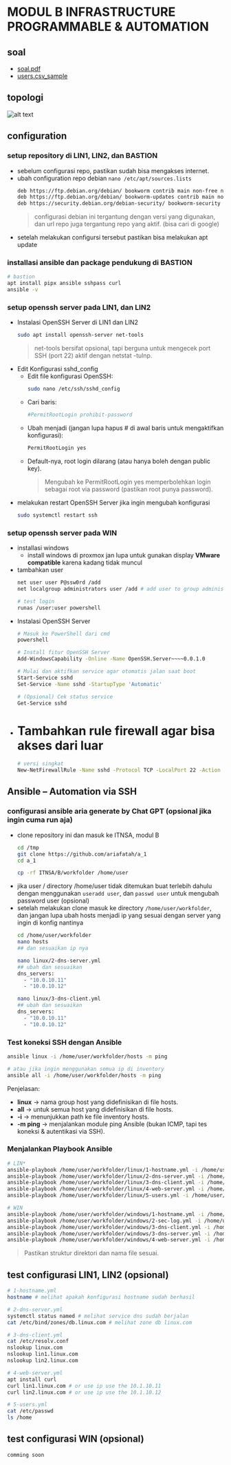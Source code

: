 # MODUL B INFRASTRUCTURE PROGRAMMABLE & AUTOMATION
## soal
- [soal.pdf](./LKS_PROVINSI_2024_ITNSA_MB_actual_en.pdf)
- [users.csv_sample](./workfolder/users.csv)

## topologi
![alt text](images/readme/image.png)

## configuration
### setup repository di LIN1, LIN2, dan BASTION
- sebelum configurasi repo, pastikan sudah bisa mengakses internet.
- ubah configuration repo debian 
  ```nano /etc/apt/sources.lists```
  ```bash
  deb https://ftp.debian.org/debian/ bookworm contrib main non-free non-free-firmware
  deb https://ftp.debian.org/debian/ bookworm-updates contrib main non-free non-free-firmware
  deb https://security.debian.org/debian-security/ bookworm-security contrib main non-free non-free-firmware
  ```
  > configurasi debian ini tergantung dengan versi yang digunakan, dan url repo juga tergantung repo yang aktif. (bisa cari di google)
- setelah melakukan configursi tersebut pastikan bisa melakukan apt update

### installasi ansible dan package pendukung di BASTION
```bash
# bastion
apt install pipx ansible sshpass curl
ansible -v
```

### setup openssh server pada LIN1, dan LIN2
- Instalasi OpenSSH Server di LIN1 dan LIN2
  ```bash
  sudo apt install openssh-server net-tools
  ```
  > net-tools bersifat opsional, tapi berguna untuk mengecek port SSH (port 22) aktif dengan netstat -tulnp.
- Edit Konfigurasi sshd_config
  - Edit file konfigurasi OpenSSH:
    ```bash
    sudo nano /etc/ssh/sshd_config
    ```
  - Cari baris:
    ```bash
    #PermitRootLogin prohibit-password
    ```
  - Ubah menjadi (jangan lupa hapus # di awal baris untuk mengaktifkan konfigurasi):
    ```bash
    PermitRootLogin yes
    ```
  - Default-nya, root login dilarang (atau hanya boleh dengan public key). 
    > Mengubah ke PermitRootLogin yes memperbolehkan login sebagai root via password (pastikan root punya password).
<!-- - mengaktifkan OpenSSH Server
  ```bash
  sudo systemctl enable --now ssh
  ```
  > --now digunakan untuk melakukan enable sekaligus start -->
- melakukan restart OpenSSH Server jika ingin mengubah konfigurasi
  ```bash
  sudo systemctl restart ssh
  ```

### setup openssh server pada WIN
- installasi windows
  - install windows di proxmox jan lupa untuk gunakan display **VMware compatible** karena kadang tidak muncul
- tambahkan user
  ```bash
  net user user P@ssw0rd /add
  net localgroup administrators user /add # add user to group administrator (make this user to privilages admin)

  # test login
  runas /user:user powershell
  ```
- Instalasi OpenSSH Server
  ```bash
  # Masuk ke PowerShell dari cmd
  powershell

  # Install fitur OpenSSH Server
  Add-WindowsCapability -Online -Name OpenSSH.Server~~~~0.0.1.0

  # Mulai dan aktifkan service agar otomatis jalan saat boot
  Start-Service sshd
  Set-Service -Name sshd -StartupType 'Automatic'

  # (Opsional) Cek status service
  Get-Service sshd
  ```
- # Tambahkan rule firewall agar bisa akses dari luar
  ```bash
  # versi singkat
  New-NetFirewallRule -Name sshd -Protocol TCP -LocalPort 22 -Action Allow
  ```

## Ansible – Automation via SSH
### configurasi ansible aria generate by Chat GPT (opsional jika ingin cuma run aja)
- clone repository ini dan masuk ke ITNSA, modul B
  ```bash
  cd /tmp
  git clone https://github.com/ariafatah/a_1
  cd a_1

  cp -rf ITNSA/B/workfolder /home/user
  ```
- jika user / directory /home/user tidak ditemukan buat terlebih dahulu dengan menggunakan ```useradd user```, dan ```passwd user``` untuk mengubah password user (opsional)
- setelah melakukan clone masuk ke directory ```/home/user/workfolder```, dan jangan lupa ubah hosts menjadi ip yang sesuai dengan server yang ingin di konfig nantinya
  ```bash
  cd /home/user/workfolder
  nano hosts
  ## dan sesuaikan ip nya

  nano linux/2-dns-server.yml
  ## ubah dan sesuaikan
  dns_servers:
    - "10.0.10.11"
    - "10.0.10.12"
  
  nano linux/3-dns-client.yml
  ## ubah dan sesuaikan
  dns_servers:
    - "10.0.10.11"
    - "10.0.10.12"
  ```

### Test koneksi SSH dengan Ansible
```bash
ansible linux -i /home/user/workfolder/hosts -m ping

# atau jika ingin menggunakan semua ip di inventory
ansible all -i /home/user/workfolder/hosts -m ping
```
Penjelasan:
- **linux** → nama group host yang didefinisikan di file hosts.
- **all** → untuk semua host yang didefinisikan di file hosts.
- **-i** → menunjukkan path ke file inventory hosts.
- **-m ping** → menjalankan module ping Ansible (bukan ICMP, tapi tes koneksi & autentikasi via SSH).

### Menjalankan Playbook Ansible
```bash
# LIN*
ansible-playbook /home/user/workfolder/linux/1-hostname.yml -i /home/user/workfolder/hosts
ansible-playbook /home/user/workfolder/linux/2-dns-server.yml -i /home/user/workfolder/hosts
ansible-playbook /home/user/workfolder/linux/3-dns-client.yml -i /home/user/workfolder/hosts
ansible-playbook /home/user/workfolder/linux/4-web-server.yml -i /home/user/workfolder/hosts
ansible-playbook /home/user/workfolder/linux/5-users.yml -i /home/user/workfolder/hosts

# WIN
ansible-playbook /home/user/workfolder/windows/1-hostname.yml -i /home/user/workfolder/hosts
ansible-playbook /home/user/workfolder/windows/2-sec-log.yml -i /home/user/workfolder/hosts
ansible-playbook /home/user/workfolder/windows/3-dns-client.yml -i /home/user/workfolder/hosts
ansible-playbook /home/user/workfolder/windows/3-dns-server.yml -i /home/user/workfolder/hosts
ansible-playbook /home/user/workfolder/windows/4-web-server.yml -i /home/user/workfolder/hosts
```
> Pastikan struktur direktori dan nama file sesuai.

## test configurasi LIN1, LIN2 (opsional)
```bash
# 1-hostname.yml
hostname # melihat apakah konfigurasi hostname sudah berhasil

# 2-dns-server.yml
systemctl status named # melihat service dns sudah berjalan
cat /etc/bind/zones/db.linux.com # melihat zone db linux.com

# 3-dns-client.yml
cat /etc/resolv.conf
nslookup linux.com
nslookup lin1.linux.com
nslookup lin2.linux.com

# 4-web-server.yml
apt install curl
curl lin1.linux.com # or use ip use the 10.1.10.11
curl lin2.linux.com # or use ip use the 10.1.10.12

# 5-users.yml
cat /etc/passwd
ls /home
```

## test configurasi WIN (opsional)
```bash
comming soon
```